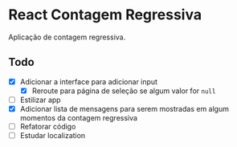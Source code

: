 # React Contagem Regressiva
Aplicação de contagem regressiva.

## Todo
- [x] Adicionar a interface para adicionar input 
  - [x] Reroute para página de seleção se algum valor for `null`
- [ ] Estilizar app
- [x] Adicionar lista de mensagens para serem mostradas em algum momentos da contagem regressiva
- [ ] Refatorar código
- [ ] Estudar localization
